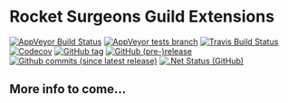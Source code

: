 # Rocket Surgeons Guild Extensions
[![AppVeyor Build Status](https://img.shields.io/appveyor/ci/RocketSurgeonsGuild/Extensions/master.svg?logo=appveyor&style=for-the-badge)](https://ci.appveyor.com/project/RocketSurgeonsGuild/Extensions)
[![AppVeyor tests branch](https://img.shields.io/appveyor/tests/RocketSurgeonsGuild/Extensions/master.svg?style=for-the-badge)]()
[![Travis Build Status](https://img.shields.io/travis/RocketSurgeonsGuild/Extensions/master.svg?&colorB=3EAAAF&style=for-the-badge)](https://ci.appveyor.com/project/david-driscoll/Extensions)
[![Codecov](https://img.shields.io/codecov/c/gh/RocketSurgeonsGuild/Extensions/master.svg?style=for-the-badge)](https://codecov.io/gh/RocketSurgeonsGuild/Extensions)
[![GitHub tag](https://img.shields.io/github/tag/RocketSurgeonsGuild/Extensions.svg?style=for-the-badge)](https://github.com/RocketSurgeonsGuild/Extensions/tags)
[![GitHub (pre-)release](https://img.shields.io/github/release/RocketSurgeonsGuild/Extensions.svg?style=for-the-badge)](https://github.com/RocketSurgeonsGuild/Extensions/releases)
[![Github commits (since latest release)](https://img.shields.io/github/commits-since/RocketSurgeonsGuild/Extensions/latest.svg?style=for-the-badge)](https://github.com/RocketSurgeonsGuild/Extensions/releases)
[![.Net Status (GitHub)](https://img.shields.io/dotnetstatus/gh/RocketSurgeonsGuild/Extensions/API.svg?style=for-the-badge)](http://dotnet-status.com/)


## More info to come...
